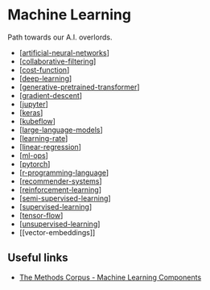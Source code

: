 # Machine Learning

Path towards our A.I. overlords.

- [[artificial-neural-networks]]
- [[collaborative-filtering]]
- [[cost-function]]
- [[deep-learning]]
- [[generative-pretrained-transformer]]
- [[gradient-descent]]
- [[jupyter]]
- [[keras]]
- [[kubeflow]]
- [[large-language-models]]
- [[learning-rate]]
- [[linear-regression]]
- [[ml-ops]]
- [[pytorch]]
- [[r-programming-language]]
- [[recommender-systems]]
- [[reinforcement-learning]]
- [[semi-supervised-learning]]
- [[supervised-learning]]
- [[tensor-flow]]
- [[unsupervised-learning]]
- [[vector-embeddings]]

## Useful links

- [The Methods Corpus - Machine Learning Components](https://paperswithcode.com/methods)

[//begin]: # "Autogenerated link references for markdown compatibility"
[artificial-neural-networks]: machine-learning/artificial-neural-networks "Artificial Neural Networks"
[collaborative-filtering]: machine-learning/collaborative-filtering "Collaborative Filtering"
[cost-function]: machine-learning/cost-function "Cost Function"
[deep-learning]: machine-learning/deep-learning "Deep Learning"
[generative-pretrained-transformer]: machine-learning/generative-pretrained-transformer "Generative Pretrained Transformer (GPT)"
[gradient-descent]: machine-learning/gradient-descent "Gradient Descent"
[jupyter]: machine-learning/jupyter "Jupyter Notebook"
[keras]: machine-learning/keras "Keras"
[kubeflow]: machine-learning/kubeflow "Kubeflow"
[large-language-models]: machine-learning/large-language-models "Large Language Models (LLM)"
[learning-rate]: machine-learning/learning-rate "Learning Rate"
[linear-regression]: machine-learning/linear-regression "Linear Regression"
[ml-ops]: machine-learning/ml-ops "ML Ops (Machine Learning Ops)"
[pytorch]: machine-learning/pytorch "PyTorch"
[r-programming-language]: machine-learning/r-programming-language "R (Programming Language)"
[recommender-systems]: machine-learning/recommender-systems "Recommender Systems"
[reinforcement-learning]: machine-learning/reinforcement-learning "Reinforcement Learning"
[semi-supervised-learning]: machine-learning/semi-supervised-learning "Semi-supervised Learning"
[supervised-learning]: machine-learning/supervised-learning "Supervised Learning"
[tensor-flow]: machine-learning/tensor-flow "Tensor Flow"
[unsupervised-learning]: machine-learning/unsupervised-learning "Unsupervised Learning"
[//end]: # "Autogenerated link references"
